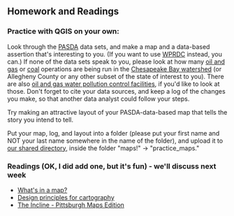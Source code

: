 ## <span id="homework">Homework and Readings</span>

### Practice with QGIS on your own:

Look through the [PASDA](http://www.pasda.psu.edu/) data sets, and make a map and a data-based assertion that's interesting to you. (If you want to use [WPRDC](https://data.wprdc.org/dataset) instead, you can.) If none of the data sets speak to you, please look at how many [oil and gas](http://www.pasda.psu.edu/uci/DataSummary.aspx?dataset=283) or [coal](http://www.pasda.psu.edu/uci/DataSummary.aspx?dataset=271) operations are being run in the [Chesapeake Bay watershed](http://www.pasda.psu.edu/uci/DataSummary.aspx?dataset=59) (or Allegheny County or any other subset of the state of interest to you). There are also [oil and gas water pollution control facilities](http://www.pasda.psu.edu/uci/DataSummary.aspx?dataset=284), if you'd like to look at those. Don't forget to cite your data sources, and keep a log of the changes you make, so that another data analyst could follow your steps. 

Try making an attractive layout of your PASDA-data-based map that tells the story you intend to tell. 

Put your map, log, and layout into a folder (please put your first name and NOT your last name somewhere in the name of the folder), and upload it to [our shared directory](https://acdccac-my.sharepoint.com/personal/edarsow_acd_ccac_edu/_layouts/15/onedrive.aspx?originalPath=aHR0cHM6Ly9hY2RjY2FjLW15LnNoYXJlcG9pbnQuY29tLzpmOi9nL3BlcnNvbmFsL2VkYXJzb3dfYWNkX2NjYWNfZWR1L0VrUzQzNF9LMVV4RnZjbDBQNEI5WjAwQnMwV2dkRjF1MDZpQTdKZFJxbEtXR2c%5FcnRpbWU9eko3alpIQ3gxMGc&viewid=e2ddbbdb%2D20ac%2D4c4b%2D9dff%2Db8735d690d4b&id=%2Fpersonal%2Fedarsow%5Facd%5Fccac%5Fedu%2FDocuments%2Fdata%5Fanalytics%2Fdat%5F201%5F20sp%5Fstudent%5Fwork), inside the folder "maps!" -> "practice_maps."

### Readings (OK, I did add one, but it's fun) - we'll discuss next week

* [What's in a map?](https://www.gislounge.com/whats-in-a-map/)
* [Design principles for cartography](https://www.esri.com/arcgis-blog/products/product/mapping/design-principles-for-cartography/)
* [The Incline - Pittsburgh Maps Edition](https://theincline.com/newsletter/2020-02-13-the-pittsburgh-maps-edition/)